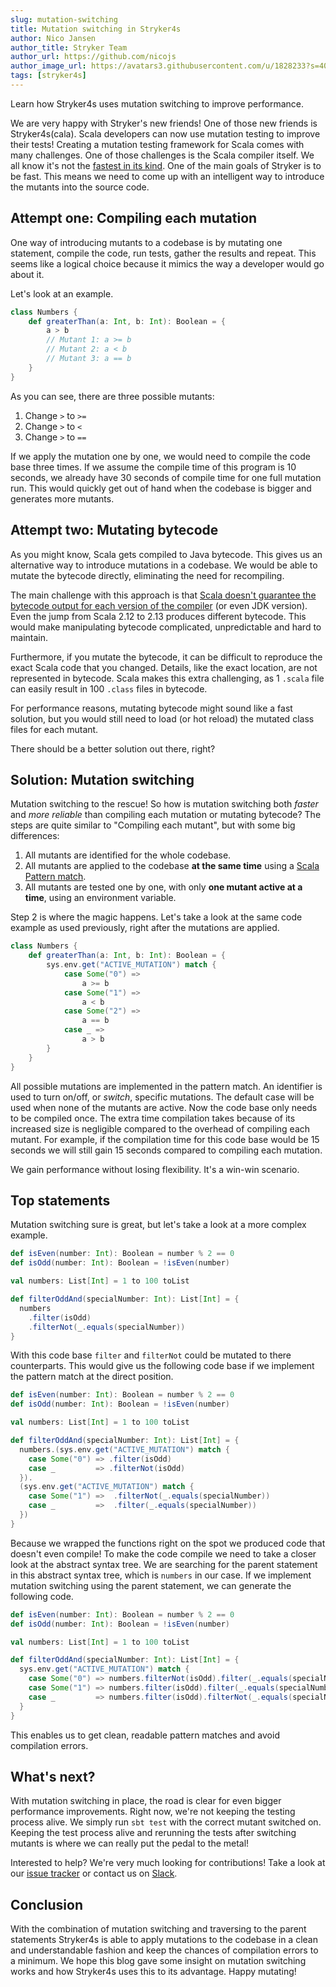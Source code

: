 ```yaml
---
slug: mutation-switching
title: Mutation switching in Stryker4s
author: Nico Jansen
author_title: Stryker Team
author_url: https://github.com/nicojs
author_image_url: https://avatars3.githubusercontent.com/u/1828233?s=400&u=fec18ad3776aaafec54c49bbd7173a841ae7ea59&v=4
tags: [stryker4s]
---
```


Learn how Stryker4s uses mutation switching to improve performance.

<!--truncate-->

We are very happy with Stryker's new friends! One of those new friends is Stryker4s(cala).
Scala developers can now use mutation testing to improve their tests!
Creating a mutation testing framework for Scala comes with many challenges.
One of those challenges is the Scala compiler itself.
We all know it's not the [fastest in its kind](https://scala-ci.typesafe.com/grafana/dashboard/db/scala-benchmark?from=1429139130109&to=1492531027936h&orgId=1&var-branch=2.11.x&var-branch=2.12.x&var-branch=2.13.x&var-source=scala&var-bench=HotScalacBenchmark.compile&var-host=scalabench@scalabench@).
One of the main goals of Stryker is to be fast. This means we need to come up with an intelligent way to introduce the mutants into the source code.

## Attempt one: Compiling each mutation

One way of introducing mutants to a codebase is by mutating one statement, compile the code, run tests, gather the results and repeat.
This seems like a logical choice because it mimics the way a developer would go about it.

Let's look at an example.

```scala
class Numbers {
    def greaterThan(a: Int, b: Int): Boolean = {
        a > b
        // Mutant 1: a >= b
        // Mutant 2: a < b
        // Mutant 3: a == b
    }
}
```

As you can see, there are three possible mutants:

1. Change `>` to `>=`
1. Change `>` to `<`
1. Change `>` to `==`

If we apply the mutation one by one, we would need to compile the code base three times.
If we assume the compile time of this program is 10 seconds, we already have 30 seconds of compile time for one full mutation run.
This would quickly get out of hand when the codebase is bigger and generates more mutants.

## Attempt two: Mutating bytecode

As you might know, Scala gets compiled to Java bytecode. This gives us an alternative way to introduce mutations in a codebase.
We would be able to mutate the bytecode directly, eliminating the need for recompiling.

The main challenge with this approach is that [Scala doesn't guarantee the bytecode output for each version of the compiler](https://docs.scala-lang.org/overviews/core/binary-compatibility-of-scala-releases.html) (or even JDK version).
Even the jump from Scala 2.12 to 2.13 produces different bytecode. This would make manipulating bytecode complicated, unpredictable and hard to maintain.

Furthermore, if you mutate the bytecode, it can be difficult to reproduce the exact Scala code that you changed.
Details, like the exact location, are not represented in bytecode.
Scala makes this extra challenging, as 1 `.scala` file can easily result in 100 `.class` files in bytecode.

For performance reasons, mutating bytecode might sound like a fast solution, but you would still need to load (or hot reload) the mutated class files
for each mutant.

There should be a better solution out there, right?

## Solution: Mutation switching

Mutation switching to the rescue! So how is mutation switching both _faster_ and _more reliable_ than compiling each mutation or mutating bytecode?
The steps are quite similar to "Compiling each mutant", but with some big differences:

1. All mutants are identified for the whole codebase.
2. All mutants are applied to the codebase **at the same time** using a [Scala Pattern match](https://docs.scala-lang.org/tour/pattern-matching.html).
3. All mutants are tested one by one, with only **one mutant active at a time**, using an environment variable.

Step 2 is where the magic happens. Let's take a look at the same code example as used previously, right after the mutations are applied.

```scala
class Numbers {
    def greaterThan(a: Int, b: Int): Boolean = {
        sys.env.get("ACTIVE_MUTATION") match {
            case Some("0") =>
                a >= b
            case Some("1") =>
                a < b
            case Some("2") =>
                a == b
            case _ =>
                a > b
        }
    }
}
```

All possible mutations are implemented in the pattern match. An identifier is used to turn on/off, or _switch_, specific mutations.
The default case will be used when none of the mutants are active. Now the code base only needs to be compiled once.
The extra time compilation takes because of its increased size is negligible compared to the overhead of compiling each mutant.
For example, if the compilation time for this code base
would be 15 seconds we will still gain 15 seconds compared to compiling each mutation.

We gain performance without losing flexibility. It's a win-win scenario.

## Top statements

Mutation switching sure is great, but let's take a look at a more complex example.

```scala
def isEven(number: Int): Boolean = number % 2 == 0
def isOdd(number: Int): Boolean = !isEven(number)

val numbers: List[Int] = 1 to 100 toList

def filterOddAnd(specialNumber: Int): List[Int] = {
  numbers
    .filter(isOdd)
    .filterNot(_.equals(specialNumber))
}
```

With this code base `filter` and `filterNot` could be mutated to there counterparts.
This would give us the following code base if we implement the pattern match at the direct position.

```scala
def isEven(number: Int): Boolean = number % 2 == 0
def isOdd(number: Int): Boolean = !isEven(number)

val numbers: List[Int] = 1 to 100 toList

def filterOddAnd(specialNumber: Int): List[Int] = {
  numbers.(sys.env.get("ACTIVE_MUTATION") match {
    case Some("0") => .filter(isOdd)
    case _         => .filterNot(isOdd)
  }).
  (sys.env.get("ACTIVE_MUTATION") match {
    case Some("1") =>  .filterNot(_.equals(specialNumber))
    case _         =>  .filter(_.equals(specialNumber))
  })
}
```

Because we wrapped the functions right on the spot we produced code that doesn't even compile!
To make the code compile we need to take a closer look at the abstract syntax tree.
We are searching for the parent statement in this abstract syntax tree, which is `numbers` in our case.
If we implement mutation switching using the parent statement, we can generate the following code.

```Scala
def isEven(number: Int): Boolean = number % 2 == 0
def isOdd(number: Int): Boolean = !isEven(number)

val numbers: List[Int] = 1 to 100 toList

def filterOddAnd(specialNumber: Int): List[Int] = {
  sys.env.get("ACTIVE_MUTATION") match {
    case Some("0") => numbers.filterNot(isOdd).filter(_.equals(specialNumber))
    case Some("1") => numbers.filter(isOdd).filter(_.equals(specialNumber))
    case _         => numbers.filter(isOdd).filterNot(_.equals(specialNumber))
  }
}
```

This enables us to get clean, readable pattern matches and avoid compilation errors.

## What's next?

With mutation switching in place, the road is clear for even bigger performance improvements. Right now, we're not
keeping the testing process alive. We simply run `sbt test` with the correct mutant switched on.
Keeping the test process alive and rerunning the tests after switching mutants is where we can really put the pedal to the metal!

Interested to help? We're very much looking for contributions! Take a look at our [issue tracker](https://github.com/stryker-mutator/stryker4s/issues)
or contact us on [Slack](https://join.slack.com/t/stryker-mutator/shared_invite/enQtOTUyMTYyNTg1NDQ0LTU4ODNmZDlmN2I3MmEyMTVhYjZlYmJkOThlNTY3NTM1M2QxYmM5YTM3ODQxYmJjY2YyYzllM2RkMmM1NjNjZjM).

## Conclusion

With the combination of mutation switching and traversing to the parent statements Stryker4s is able to apply mutations to the codebase
in a clean and understandable fashion and keep the chances of compilation errors to a minimum.
We hope this blog gave some insight on mutation switching works and how Stryker4s uses this to its advantage. Happy mutating!
